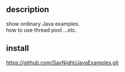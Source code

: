 ## description
show ordinary Java examples.</br>
how to use thread pool ...etc.
## install
https://github.com/SayNight/JavaExamples.git
